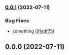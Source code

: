 
### [0.0.1](https://github.com/mrgrain/new-project-test/compare/v0.0.0...v0.0.1) (2022-07-11)


### Bug Fixes

* something ([91adf75](https://github.com/mrgrain/new-project-test/commit/91adf75b52c94193872276637f91d803f7851cc6))

## 0.0.0 (2022-07-11)

